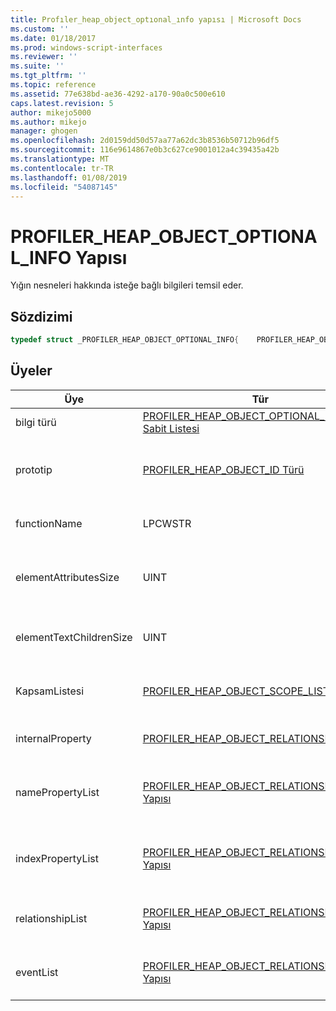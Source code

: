 ```yaml
---
title: Profıler_heap_object_optıonal_ınfo yapısı | Microsoft Docs
ms.custom: ''
ms.date: 01/18/2017
ms.prod: windows-script-interfaces
ms.reviewer: ''
ms.suite: ''
ms.tgt_pltfrm: ''
ms.topic: reference
ms.assetid: 77e638bd-ae36-4292-a170-90a0c500e610
caps.latest.revision: 5
author: mikejo5000
ms.author: mikejo
manager: ghogen
ms.openlocfilehash: 2d0159dd50d57aa77a62dc3b8536b50712b96df5
ms.sourcegitcommit: 116e9614867e0b3c627ce9001012a4c39435a42b
ms.translationtype: MT
ms.contentlocale: tr-TR
ms.lasthandoff: 01/08/2019
ms.locfileid: "54087145"
---
```

# <a name="profilerheapobjectoptionalinfo-structure"></a>PROFILER_HEAP_OBJECT_OPTIONAL_INFO Yapısı
Yığın nesneleri hakkında isteğe bağlı bilgileri temsil eder.  
  
## <a name="syntax"></a>Sözdizimi  
  
```cpp
typedef struct _PROFILER_HEAP_OBJECT_OPTIONAL_INFO{    PROFILER_HEAP_OBJECT_OPTIONAL_INFO_TYPE infoType;    [switch_type(PROFILER_HEAP_OBJECT_OPTIONAL_INFO_TYPE), switch_is(infoType)] union    {        [case(PROFILER_HEAP_OBJECT_OPTIONAL_INFO_PROTOTYPE)] PROFILER_HEAP_OBJECT_ID prototype;        [case(PROFILER_HEAP_OBJECT_OPTIONAL_INFO_FUNCTION_NAME)] LPCWSTR functionName;        [case(PROFILER_HEAP_OBJECT_OPTIONAL_INFO_ELEMENT_ATTRIBUTES_SIZE)] UINT elementAttributesSize;        [case(PROFILER_HEAP_OBJECT_OPTIONAL_INFO_ELEMENT_TEXT_CHILDREN_SIZE)] UINT elementTextChildrenSize;        [case(PROFILER_HEAP_OBJECT_OPTIONAL_INFO_SCOPE_LIST)] PROFILER_HEAP_OBJECT_SCOPE_LIST* scopeList;        [case(PROFILER_HEAP_OBJECT_OPTIONAL_INFO_INTERNAL_PROPERTY)] PROFILER_HEAP_OBJECT_RELATIONSHIP* internalProperty;        [case(PROFILER_HEAP_OBJECT_OPTIONAL_INFO_NAME_PROPERTIES)] PROFILER_HEAP_OBJECT_RELATIONSHIP_LIST* namePropertyList;        [case(PROFILER_HEAP_OBJECT_OPTIONAL_INFO_INDEX_PROPERTIES)] PROFILER_HEAP_OBJECT_RELATIONSHIP_LIST* indexPropertyList;        [case(PROFILER_HEAP_OBJECT_OPTIONAL_INFO_RELATIONSHIPS)] PROFILER_HEAP_OBJECT_RELATIONSHIP_LIST* relationshipList;        [case(PROFILER_HEAP_OBJECT_OPTIONAL_INFO_WINRTEVENTS)] PROFILER_HEAP_OBJECT_RELATIONSHIP_LIST* eventList;    };} PROFILER_HEAP_OBJECT_OPTIONAL_INFO;  
```  
  
## <a name="members"></a>Üyeler  
  
|Üye|Tür|Açıklama|  
|------------|----------|-----------------|  
|bilgi türü|[PROFILER_HEAP_OBJECT_OPTIONAL_INFO_TYPE Sabit Listesi](../../winscript/reference/profiler-heap-object-optional-info-type-enumeration.md)|İsteğe bağlı bilgi türü.|  
|prototip|[PROFILER_HEAP_OBJECT_ID Türü](../../winscript/reference/profiler-heap-object-id-type.md)|Yığın nesnesinin prototipini nesnesinin kimliği.|  
|functionName|LPCWSTR|Yığın nesnesinin işlev adı.|  
|elementAttributesSize|UINT|Yığın nesnesinin öğesi özniteliklerini boyutu.|  
|elementTextChildrenSize|UINT|Yığın nesnesinin metin alt boyutu.|  
|KapsamListesi|[PROFILER_HEAP_OBJECT_SCOPE_LIST Yapısı](../../winscript/reference/profiler-heap-object-scope-list-structure.md)|Yığın nesnesinin kapsam listesi.|  
|internalProperty|[PROFILER_HEAP_OBJECT_RELATIONSHIP Yapısı](../../winscript/reference/profiler-heap-object-relationship-structure.md)|Yığın nesnenin iç özellik.|  
|namePropertyList|[PROFILER_HEAP_OBJECT_RELATIONSHIP_LIST Yapısı](../../winscript/reference/profiler-heap-object-relationship-list-structure.md)|Yığın nesnesinin adı özelliklerin listesi.|  
|indexPropertyList|[PROFILER_HEAP_OBJECT_RELATIONSHIP_LIST Yapısı](../../winscript/reference/profiler-heap-object-relationship-list-structure.md)|Yığın nesnesinin dizin özelliklerin listesi.|  
|relationshipList|[PROFILER_HEAP_OBJECT_RELATIONSHIP_LIST Yapısı](../../winscript/reference/profiler-heap-object-relationship-list-structure.md)|Yığın nesnesinin ilişkileri listesi.|  
|eventList|[PROFILER_HEAP_OBJECT_RELATIONSHIP_LIST Yapısı](../../winscript/reference/profiler-heap-object-relationship-list-structure.md)|Yığın nesnesinin olaylarının bir listesi.|